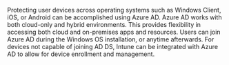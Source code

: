 Protecting user devices across operating systems such as Windows Client, iOS, or Android can be accomplished using Azure AD. Azure AD works with both cloud-only and hybrid environments. This provides flexibility in accessing both cloud and on-premises apps and resources. Users can join Azure AD during the Windows OS installation, or anytime afterwards. For devices not capable of joining AD DS, Intune can be integrated with Azure AD to allow for device enrollment and management.
